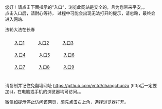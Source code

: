 您好！请点击下面指示的“入口”，浏览此网站是安全的，且为您带来平安。。 <br/>
点击入口后，请耐心等待， 过程中可能会出现无法打开的提示，请忽略，最终会进入网站. </br>

法轮大法在长春<br/>
<div style="padding:10px"><a style="margin:20px" target="_blank" href="https://d368x48x8t5x7j.cloudfront.net/2Qpsp?xaixt" id="ccLink1" rel="nofollow">入口1</a> <a target="_blank" style="margin:20px" href="https://d285kcq0p0vwx3.cloudfront.net/2Qpsp?lrsgdfk" id="ccLink2" rel="nofollow">入口2</a> <a style="margin:20px" target="_blank" href="https://d26qhv0ca8o1en.cloudfront.net/2Qpsp?vrninof" id="ccLink3" rel="nofollow">入口3</a></div>

<div style="padding:10px" ><a style="margin:20px" target="_blank" href="https://d368x48x8t5x7j.cloudfront.net/2Qpsp?xaixt" id="ccLink4" rel="nofollow">入口4</a> <a style="margin:20px" href="https://d285kcq0p0vwx3.cloudfront.net/2Qpsp?lrsgdfk" target="_blank" id="ccLink5" rel="nofollow">入口5</a> <a style="margin:20px" href="https://d26qhv0ca8o1en.cloudfront.net/2Qpsp?vrninof" target="_blank" id="ccLink6" rel="nofollow">入口6</a></div>

<div style="padding:10px"><a style="margin:20px" target="_blank" href="https://d368x48x8t5x7j.cloudfront.net/2Qpsp?xaixt" id="ccLink7" rel="nofollow">入口7</a> <a style="margin:20px" href="https://d285kcq0p0vwx3.cloudfront.net/2Qpsp?lrsgdfk" target="_blank" id="ccLink8" rel="nofollow">入口8</a> <a style="margin:20px" target="_blank" href="https://d26qhv0ca8o1en.cloudfront.net/2Qpsp?vrninof" id="ccLink9" rel="nofollow">入口9</a></div>

<br/>



请复制并记住免翻墙网址 https://github.com/yntd/changchunzx (http后一定要加s)，在电脑或手机的浏览器均可访问。。<br/>

微信如提示停止访问该网页，须先点击右上角，选择浏览器打开。
